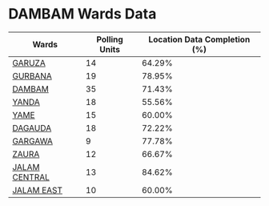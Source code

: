
# DAMBAM Wards Data

| Wards | Polling Units | Location Data Completion (%) |
| ---- | ----- | ------- |
| [GARUZA](./wards/1099-garuza) | 14 | 64.29% |
| [GURBANA](./wards/1100-gurbana) | 19 | 78.95% |
| [DAMBAM](./wards/1101-dambam) | 35 | 71.43% |
| [YANDA](./wards/1102-yanda) | 18 | 55.56% |
| [YAME](./wards/1103-yame) | 15 | 60.00% |
| [DAGAUDA](./wards/1104-dagauda) | 18 | 72.22% |
| [GARGAWA](./wards/1105-gargawa) | 9 | 77.78% |
| [ZAURA](./wards/1106-zaura) | 12 | 66.67% |
| [JALAM CENTRAL](./wards/1107-jalam-central) | 13 | 84.62% |
| [JALAM EAST](./wards/1108-jalam-east) | 10 | 60.00% |




